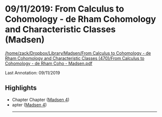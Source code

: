 # 09/11/2019: From Calculus to Cohomology - de Rham Cohomology and Characteristic Classes (Madsen)

<a href='file:////home/zack/Dropbox/Library/Madsen/From Calculus to Cohomology - de Rham Cohomology and Characteristic Classes (470)/From Calculus to Cohomology - de Rham Coho - Madsen.pdf' target='_blank'>/home/zack/Dropbox/Library/Madsen/From Calculus to Cohomology - de Rham Cohomology and Characteristic Classes (470)/From Calculus to Cohomology - de Rham Coho - Madsen.pdf</a>

Last Annotation: 09/11/2019

## Highlights

- Chapter Chapter (<a href="file:////home/zack/Dropbox/Library/Madsen/From Calculus to Cohomology - de Rham Cohomology and Characteristic Classes (470)/From Calculus to Cohomology - de Rham Coho - Madsen.pdf#page=4" target="_blank">Madsen 4</a>)
- apter (<a href="file:////home/zack/Dropbox/Library/Madsen/From Calculus to Cohomology - de Rham Cohomology and Characteristic Classes (470)/From Calculus to Cohomology - de Rham Coho - Madsen.pdf#page=4" target="_blank">Madsen 4</a>)<hr>

